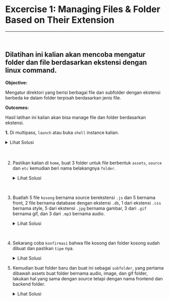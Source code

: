 
# Excercise 1: Managing Files & Folder Based on Their Extension
***

<br />

## Dilatihan ini kalian akan mencoba mengatur folder dan file berdasarkan ekstensi dengan linux command.

**Objective:**

Mengatur direktori yang berisi berbagai file dan subfolder dengan ekstensi berbeda ke dalam folder terpisah berdasarkan jenis file.

**Outcomes:**

Hasil latihan ini kalian akan bisa manage file dan folder berdasarkan ekstensi.

**1.**  Di multipass, `launch` atau buka `shell` instance kalian.
  <details>
    <summary>Lihat Solusi</summary>
    <code>multipass --launch lab-managing</code><br />
    <code>multipass shell lab-managing</code>
  </details>

<br />

<br />

2.  Pastikan kalian di `home`, buat 3 folder untuk file berbentuk `assets`, `source`  dan `etc` kemudian beri nama belakangnya `folder`.

	<details>
	  <summary>Lihat Solusi</summary>
	  <p>
	    cd /home/ubuntu<br>
	    mkdir {assets,source,etc}-folder
	  </p>
	</details>

<br />

3.  Buatlah 5 file `kosong` bernama source berekstensi `.js` dan 5 bernama front, 2 file bernama database dengan ekstensi `.db`, 1 dari ekstensi `.css` bernama style, 5 dari ekstensi `.jpg` bernama gambar, 3 dari `.gif` bernama gif, dan 3 dari `.mp3` bernama audio.

	<details>
	  <summary>Lihat Solusi</summary>
	  <p>
	    touch {source,front}{1..5}.js ; touch database{1,2}.db<br>
	    touch style.css ; touch gambar{1..5}.jpg<br>
	    touch gif{1,2,3}.gif ; touch audio{1..3}.mp3
	  </p>
	</details>

<br />

4.  Sekarang coba `konfirmasi` bahwa file kosong dan folder kosong sudah dibuat dan pastikan `tipe` nya.

	<details>
	  <summary>Lihat Solusi</summary>
	  <p>
	    ls -l<br>
	    file * > etc/type.txt<br>
	    cat etc/type.txt
	  </p>
	</details>

5.  Kemudian buat folder baru dan buat ini sebagai `subfolder`, yang pertama dibawah assets buat folder bernama audio, image, dan gif folder, lakukan hal yang sama dengan source tetapi dengan nama frontend dan backend folder.

	<details>
	  <summary>Lihat Solusi</summary>
	  <p>
	    mkdir -p assets/{audio, image, gif}<br>
	    mkdir -p source/{frontend, backend}
	  </p>
	</details>
